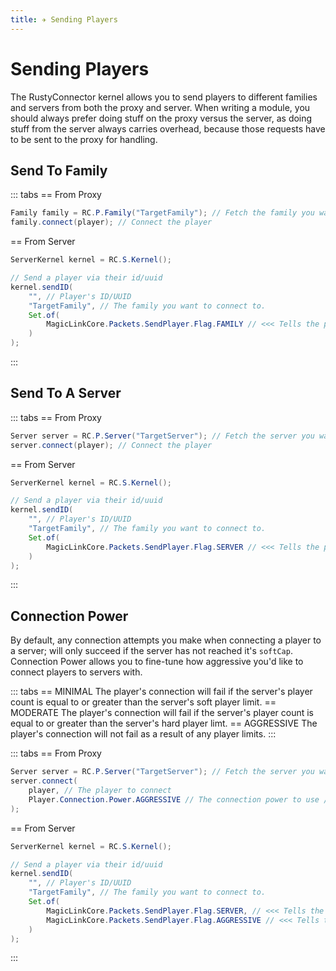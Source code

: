 ```yaml
---
title: ✈️ Sending Players
---
```

# Sending Players
The RustyConnector kernel allows you to send players to different families and servers from both the proxy and server.
When writing a module, you should always prefer doing stuff on the proxy versus the server, as doing stuff from the server always carries overhead, because those requests have to be sent to the proxy for handling.

## Send To Family
::: tabs
== From Proxy
```java
Family family = RC.P.Family("TargetFamily"); // Fetch the family you want to connect to.
family.connect(player); // Connect the player
```
== From Server
```java
ServerKernel kernel = RC.S.Kernel();

// Send a player via their id/uuid
kernel.sendID(
    "", // Player's ID/UUID
    "TargetFamily", // The family you want to connect to.
    Set.of(
        MagicLinkCore.Packets.SendPlayer.Flag.FAMILY // <<< Tells the proxy that you are targeting a family.// [!code focus]
    )
);
```
:::


## Send To A Server
::: tabs
== From Proxy
```java
Server server = RC.P.Server("TargetServer"); // Fetch the server you want to connect to.
server.connect(player); // Connect the player
```
== From Server
```java
ServerKernel kernel = RC.S.Kernel();

// Send a player via their id/uuid
kernel.sendID(
    "", // Player's ID/UUID
    "TargetFamily", // The family you want to connect to.
    Set.of(
        MagicLinkCore.Packets.SendPlayer.Flag.SERVER // <<< Tells the proxy that you are targeting a server.// [!code focus]
    )
);
```
:::

## Connection Power
By default, any connection attempts you make when connecting a player to a server; will only succeed if the server has not reached it's `softCap`.
Connection Power allows you to fine-tune how aggressive you'd like to connect players to servers with.

::: tabs
== MINIMAL
The player's connection will fail if the server's player count is equal to or greater than the server's soft player limit.
== MODERATE
The player's connection will fail if the server's player count is equal to or greater than the server's hard player limt.
== AGGRESSIVE
The player's connection will not fail as a result of any player limits.
:::

::: tabs
== From Proxy
```java
Server server = RC.P.Server("TargetServer"); // Fetch the server you want to connect to.
server.connect(
    player, // The player to connect
    Player.Connection.Power.AGGRESSIVE // The connection power to use // [!code focus]
);
```
== From Server
```java
ServerKernel kernel = RC.S.Kernel();

// Send a player via their id/uuid
kernel.sendID(
    "", // Player's ID/UUID
    "TargetFamily", // The family you want to connect to.
    Set.of(
        MagicLinkCore.Packets.SendPlayer.Flag.SERVER, // <<< Tells the proxy that you are targeting a server.
        MagicLinkCore.Packets.SendPlayer.Flag.AGGRESSIVE // <<< Tells the proxy to use AGGRESSIVE connection power.// [!code focus]
    )
);
```
:::